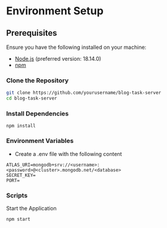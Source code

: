 # Environment Setup

## Prerequisites
Ensure you have the following installed on your machine:
- [Node.js](https://nodejs.org/) (preferred version: 18.14.0)
- [npm](https://www.npmjs.com/)

### Clone the Repository

```bash
git clone https://github.com/yourusername/blog-task-server
cd blog-task-server
```

### Install Dependencies

```npm install```

### Environment Variables
- Create a .env file with the following content 

```
ATLAS_URI=mongodb+srv://<username>:<password>@<cluster>.mongodb.net/<database>
SECRET_KEY=
PORT=
```

### Scripts
Start the Application

``` bash
npm start
```